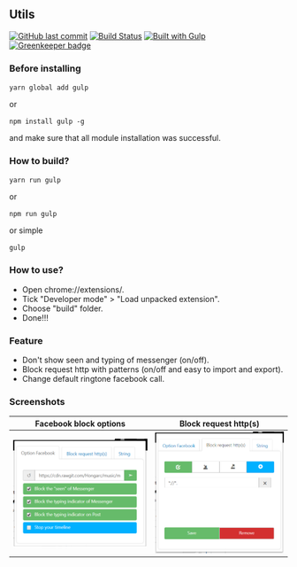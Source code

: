 ## Utils

[![GitHub last commit](https://img.shields.io/github/last-commit/Hongarc/Utils.svg)](https://github.com/Hongarc/Utils)
[![Build Status](https://travis-ci.org/Hongarc/Utils.svg?branch=master)](https://travis-ci.org/Hongarc/Utils)
[![Built with Gulp](https://img.shields.io/badge/Build%20with-Gulp-cf4647.svg)](http://gulpjs.com/) [![Greenkeeper badge](https://badges.greenkeeper.io/Hongarc/Utils.svg)](https://greenkeeper.io/)

### Before installing
```
yarn global add gulp
```
or
```
npm install gulp -g
```
and make sure that all module installation was successful.

### How to build?
```
yarn run gulp
```
or
```
npm run gulp
```
or simple
```
gulp
```

### How to use?
* Open chrome://extensions/.
* Tick "Developer mode" > "Load unpacked extension".
* Choose "build" folder.
* Done!!!

### Feature
* Don't show seen and typing of messenger (on/off).
* Block request http with patterns (on/off and easy to import and export).
* Change default ringtone facebook call.

### Screenshots
Facebook block options | Block request http(s)
:---------------------:|:---------------------:
![alt text](screenshots/block-fb-event.png "Facebook block options") | ![alt text](screenshots/fb-url.png "Block request http(s)")

